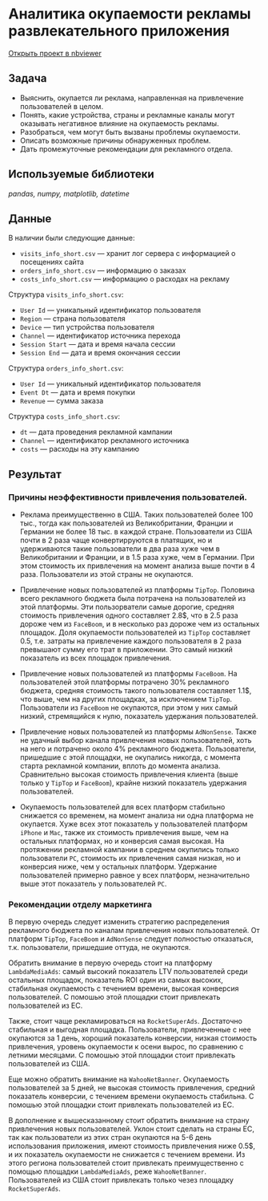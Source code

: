 # Аналитика окупаемости рекламы развлекательного приложения

[Открыть проект в nbviewer](https://nbviewer.org/github/barudenko/projects/blob/main/analytics_of_advertising_payback/advertising_payback_project.ipynb)

## Задача

- Выяснить, окупается ли реклама, направленная на привлечение пользователей в целом.
- Понять, какие устройства, страны и рекламные каналы могут оказывать негативное влияние на окупаемость рекламы.
- Разобраться, чем могут быть вызваны проблемы окупаемости.
- Описать возможные причины обнаруженных проблем.
- Дать промежуточные рекомендации для рекламного отдела.

## Используемые библиотеки
*pandas, numpy, matplotlib, datetime*

## Данные

В наличии были следующие данные:  

- `visits_info_short.csv` — хранит лог сервера с информацией о посещениях сайта
- `orders_info_short.csv` — информацию о заказах
- `costs_info_short.csv` — информацию о расходах на рекламу

Структура `visits_info_short.csv`:
- `User Id` — уникальный идентификатор пользователя
- `Region` — страна пользователя
- `Device` — тип устройства пользователя
- `Channel` — идентификатор источника перехода
- `Session Start` — дата и время начала сессии
- `Session End` — дата и время окончания сессии

Структура `orders_info_short.csv`:
- `User Id` — уникальный идентификатор пользователя
- `Event Dt` — дата и время покупки
- `Revenue` — сумма заказа

Структура `costs_info_short.csv`:
- `dt` — дата проведения рекламной кампании
- `Channel` — идентификатор рекламного источника
- `costs` — расходы на эту кампанию

## Результат

### Причины неэффективности привлечения пользователей. 

- Реклама преимущественно в США. Таких пользователей более 100 тыс., тогда как пользователей из Великобритании, Франции и Германии не более 18 тыс. в каждой стране. Пользователи из США почти в 2 раза чаще конвертирруются в платящих, но и удерживаются такие пользователи в два раза хуже чем в Великобритании и Франции, и в 1.5 раза хуже, чем в Германии. При этом стоимость их привлечения на момент анализа выше почти в 4 раза. Пользователи из этой страны не окупаются.

- Привлечение новых пользователей из платформы `TipTop`. Половина всего рекламного бюджета была потрачена на пользователей из этой платформы. Эти пользорватели самые дорогие, средняя стоимость привлечения одного составляет 2.8$, что в 2.5 раза дороже чем из `FaceBoom`, и в несколько раз дороже чем из остальных площадок. Доля окупаемости пользователей из `TipTop` составляет 0.5, т.е. затраты на привлечение каждого пользователя в 2 раза превышают сумму его трат в приложении. Это самый низкий показатель из всех площадок привлечения.

- Привлечение новых пользователей из платформы `FaceBoom`. На пользователей этой платформы потрачено 30% рекламного бюджета, средняя стоимость такого пользователя составляет 1.1$, что выше, чем на других площадках, за исключением `TipTop`. Пользователи из `FaceBoom` не окупаются, при этом у них самый низкий, стремящийся к нулю, показатель удержания пользователей.

- Привлечение новых пользователей из платформы `AdNonSense`. Также не удачный выбор канала привлечения новых пользователей, хоть на него и потрачено около 4% рекламного бюджета. Пользователи, пришедшие с этой площадки, не окупались никогда, с момента старта рекламной компании, вплоть до момента анализа. Сравнительно высокая стоимость привлечения клиента (выше только у `TipTop` и `FaceBoom`), крайне низкий показатель удержания пользователей.

- Окупаемость пользователей для всех платформ стабильно снижается со временем, на момент анализа ни одна платформа не окупается. Хуже всех этот показатель у пользователей платформ `iPhone` и `Mac`, также их стоимость привлечения выше, чем на остальных платформах, но и конверсия самая высокая. На протяжении рекламной кампании в среднем окупились только пользователи `PC`, стоимость их привлечения самая низкая, но и конверсия ниже, чем у остальных платформ. Удержание пользователей примерно равное у всех платформ, незначительно выше этот показатель у пользователей `PC`.

### Рекомендации отделу маркетинга
В первую очередь следует изменить стратегию распределения рекламного бюджета по каналам привлечения новых пользователей. От платформ `TipTop`, `FaceBoom` и `AdNonSense` следует полностью отказаться, т.к. пользователи, пришедшие оттуда, не окупаются. 

Обратить внимание в первую очередь стоит на платформу `LambdaMediaAds`: самый высокий показатель LTV пользователей среди остальных площадок, показатель ROI один из самых высоких, стабильная окупаемость с течением времени, высокая конверсия пользователей. С помошью этой площадки стоит привлекать пользователей из EC.

Также, стоит чаще рекламироваться на `RocketSuperAds`. Достаточно стабильная и выгодная площадка. Пользователи, привлеченные с нее  окупаются за 1 день, хороший показатель конверсии, низкая стоимость привлечения, уровень окупаемости к осени вырос, по сравнению с летними месяцами. С помошью этой площадки стоит привлекать пользователей из США.

Еще можно обратить внимание на `WahooNetBanner`. Окупаемость пользователей за 5 дней, не высокая стоимость привлечения, средний показатель конверсии, с течением времени окупаемость стабильна. С помошью этой площадки стоит привлекать пользователей из EC.

В дополнение к вышесказанному стоит обратить внимание на страну привлечения новых пользователей. Уклон стоит сделать на страны ЕС, так как пользователи из этих стран окупаются на 5-6 день использования приложения, имеют стоимость привлечения ниже 0.5$, и их показатель окупаемости не снижается с течением времени. Из этого региона пользователей стоит привлекать преимущественно с помощью площадки `LambdaMediaAds`, реже `WahooNetBanner`. Пользователей из США стоит привлекать только чезез площадку `RocketSuperAds`.